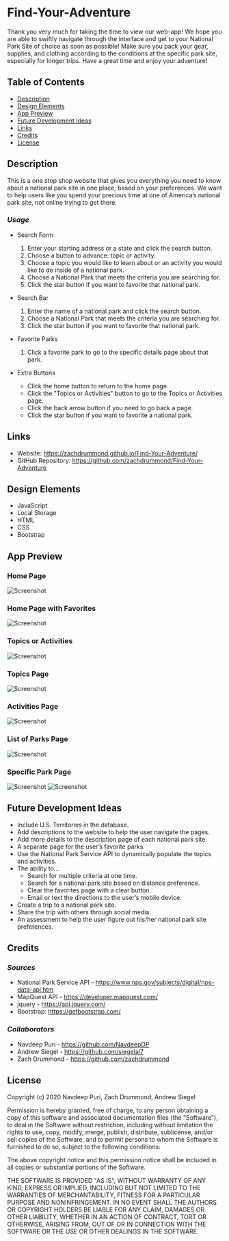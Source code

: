 # Find-Your-Adventure

Thank you very much for taking the time to view our web-app! We hope you are able to swiftly navigate through the interface and get to your National Park Site of choice as soon as possible! Make sure you pack your gear, supplies, and clothing according to the conditions at the specific park site, especially for longer trips. Have a great time and enjoy your adventure!

## Table of Contents

- [Description](#Description)
- [Design Elements](#Design-Elements)
- [App Preview](#App-Preview)
- [Future Development Ideas](#Future-Development-Ideas)
- [Links](#Links)
- [Credits](#Credits)
- [License](#License)

## Description

This is a one stop shop website that gives you everything you need to know about a national park site in one place, based on your preferences. We want to help users like you spend your precious time at one of America’s national park site, not online trying to get there.

### _Usage_

- Search Form

  1. Enter your starting address or a state and click the search button.
  2. Choose a button to advance: topic or activity.
  3. Choose a topic you would like to learn about or an activity you would like to do inside of a national park.
  4. Choose a National Park that meets the criteria you are searching for.
  5. Click the star button if you want to favorite that national park.

- Search Bar

  1. Enter the name of a national park and click the search button.
  2. Choose a National Park that meets the criteria you are searching for.
  3. Click the star button if you want to favorite that national park.

- Favorite Parks

  1. Click a favorite park to go to the specific details page about that park.

- Extra Buttons
  - Click the home button to return to the home page.
  - Click the "Topics or Activities" button to go to the Topics or Activities page.
  - Click the back arrow button if you need to go back a page.
  - Click the star button if you want to favorite a national park.

## Links

- Website: https://zachdrummond.github.io/Find-Your-Adventure/
- GitHub Repository: https://github.com/zachdrummond/Find-Your-Adventure

## Design Elements

- JavaScript
- Local Storage
- HTML
- CSS
- Bootstrap

## App Preview

### Home Page

![Screenshot](assets/images/FindYourAdventure1.png)

### Home Page with Favorites

![Screenshot](assets/images/FindYourAdventure8.png)

### Topics or Activities

![Screenshot](assets/images/FindYourAdventure2.png)

### Topics Page

![Screenshot](assets/images/FindYourAdventure3.png)

### Activities Page

![Screenshot](assets/images/FindYourAdventure4.png)

### List of Parks Page

![Screenshot](assets/images/FindYourAdventure5.png)

### Specific Park Page

![Screenshot](assets/images/FindYourAdventure6.png)
![Screenshot](assets/images/FindYourAdventure7.png)

## Future Development Ideas

- Include U.S. Territories in the database.
- Add descriptions to the website to help the user navigate the pages.
- Add more details to the description page of each national park site.
- A separate page for the user’s favorite parks.
- Use the National Park Service API to dynamically populate the topics and activities.
- The ability to...
  - Search for multiple criteria at one time.
  - Search for a national park site based on distance preference.
  - Clear the favorites page with a clear button.
  - Email or text the directions to the user’s mobile device.
- Create a trip to a national park site.
- Share the trip with others through social media.
- An assessment to help the user figure out his/her national park site preferences.

## Credits

### _Sources_

- National Park Service API - https://www.nps.gov/subjects/digital/nps-data-api.htm
- MapQuest API - https://developer.mapquest.com/
- jquery - https://api.jquery.com/
- Bootstrap: https://getbootstrap.com/

### _Collaborators_

- Navdeep Puri - https://github.com/NavdeepDP
- Andrew Siegel - https://github.com/siegelal7
- Zach Drummond - https://github.com/zachdrummond

## License

Copyright (c) 2020 Navdeep Puri, Zach Drummond, Andrew Siegel

Permission is hereby granted, free of charge, to any person obtaining a copy
of this software and associated documentation files (the "Software"), to deal
in the Software without restriction, including without limitation the rights
to use, copy, modify, merge, publish, distribute, sublicense, and/or sell
copies of the Software, and to permit persons to whom the Software is
furnished to do so, subject to the following conditions:

The above copyright notice and this permission notice shall be included in all
copies or substantial portions of the Software.

THE SOFTWARE IS PROVIDED "AS IS", WITHOUT WARRANTY OF ANY KIND, EXPRESS OR
IMPLIED, INCLUDING BUT NOT LIMITED TO THE WARRANTIES OF MERCHANTABILITY,
FITNESS FOR A PARTICULAR PURPOSE AND NONINFRINGEMENT. IN NO EVENT SHALL THE
AUTHORS OR COPYRIGHT HOLDERS BE LIABLE FOR ANY CLAIM, DAMAGES OR OTHER
LIABILITY, WHETHER IN AN ACTION OF CONTRACT, TORT OR OTHERWISE, ARISING FROM,
OUT OF OR IN CONNECTION WITH THE SOFTWARE OR THE USE OR OTHER DEALINGS IN THE
SOFTWARE.
